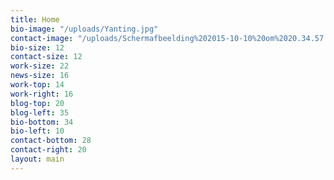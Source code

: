 ```yaml
---
title: Home
bio-image: "/uploads/Yanting.jpg"
contact-image: "/uploads/Schermafbeelding%202015-10-10%20om%2020.34.57.png"
bio-size: 12
contact-size: 12
work-size: 22
news-size: 16
work-top: 14
work-right: 16
blog-top: 20
blog-left: 35
bio-bottom: 34
bio-left: 10
contact-bottom: 28
contact-right: 20
layout: main
---
```


